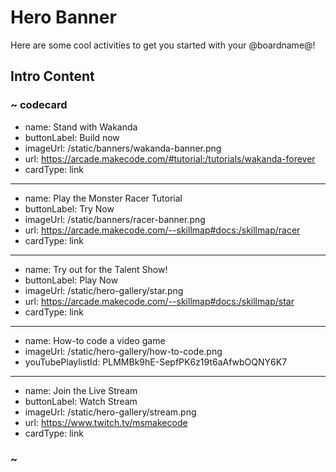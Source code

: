 # Hero Banner

Here are some cool activities to get you started with your @boardname@!

## Intro Content

### ~ codecard
* name: Stand with Wakanda
* buttonLabel: Build now
* imageUrl: /static/banners/wakanda-banner.png
* url: https://arcade.makecode.com/#tutorial:/tutorials/wakanda-forever
* cardType: link
---
* name: Play the Monster Racer Tutorial
* buttonLabel: Try Now
* imageUrl: /static/banners/racer-banner.png
* url: https://arcade.makecode.com/--skillmap#docs:/skillmap/racer
* cardType: link
---
* name: Try out for the Talent Show!
* buttonLabel: Play Now
* imageUrl: /static/hero-gallery/star.png
* url: https://arcade.makecode.com/--skillmap#docs:/skillmap/star
* cardType: link
---
* name: How-to code a video game
* imageUrl: /static/hero-gallery/how-to-code.png
* youTubePlaylistId: PLMMBk9hE-SepfPK6z19t6aAfwbOQNY6K7
---
* name: Join the Live Stream
* buttonLabel: Watch Stream
* imageUrl: /static/hero-gallery/stream.png
* url: https://www.twitch.tv/msmakecode
* cardType: link

### ~
